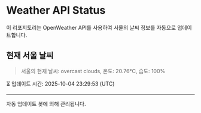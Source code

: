 
# Weather API Status

이 리포지토리는 OpenWeather API를 사용하여 서울의 날씨 정보를 자동으로 업데이트합니다.

## 현재 서울 날씨
> 서울의 현재 날씨: overcast clouds, 온도: 20.76°C, 습도: 100%

⏳ 업데이트 시간: 2025-10-04 23:29:53 (UTC)

---
자동 업데이트 봇에 의해 관리됩니다.
